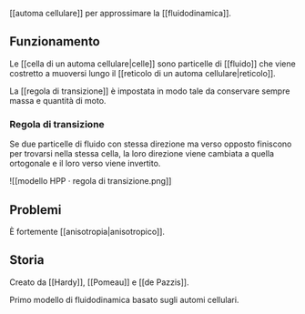 [[automa cellulare]] per approssimare la [[fluidodinamica]].

## Funzionamento

Le [[cella di un automa cellulare|celle]] sono particelle di [[fluido]] che viene costretto a muoversi lungo il [[reticolo di un automa cellulare|reticolo]]. 

La [[regola di transizione]] è impostata in modo tale da conservare sempre massa e quantità di moto.

### Regola di transizione

Se due particelle di fluido con stessa direzione ma verso opposto finiscono per trovarsi nella stessa cella, la loro direzione viene cambiata a quella ortogonale e il loro verso viene invertito. 

![[modello HPP · regola di transizione.png]]
## Problemi

È fortemente [[anisotropia|anisotropico]].

## Storia

Creato da [[Hardy]], [[Pomeau]] e [[de Pazzis]].

Primo modello di fluidodinamica basato sugli automi cellulari.
